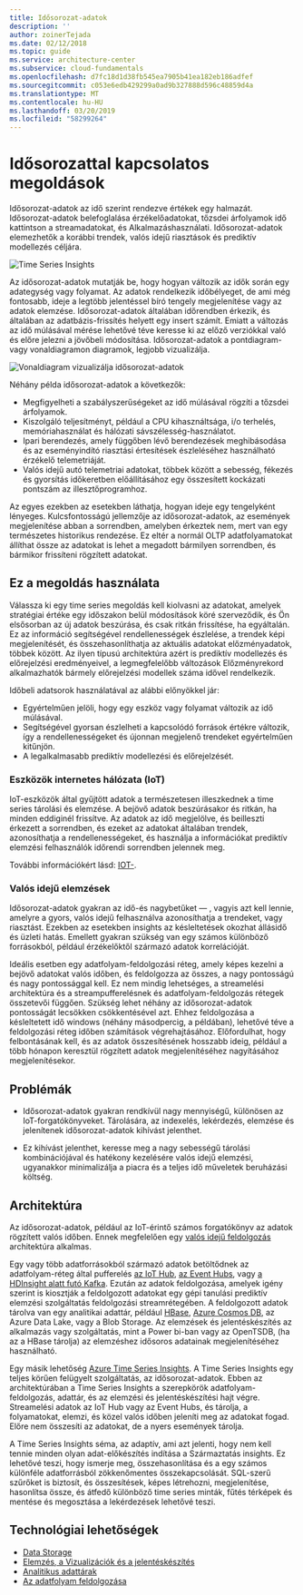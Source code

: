 ```yaml
---
title: Idősorozat-adatok
description: ''
author: zoinerTejada
ms.date: 02/12/2018
ms.topic: guide
ms.service: architecture-center
ms.subservice: cloud-fundamentals
ms.openlocfilehash: d7fc18d1d38fb545ea7905b41ea182eb186adfef
ms.sourcegitcommit: c053e6edb429299a0ad9b327888d596c48859d4a
ms.translationtype: MT
ms.contentlocale: hu-HU
ms.lasthandoff: 03/20/2019
ms.locfileid: "58299264"
---
```

# <a name="time-series-solutions"></a>Idősorozattal kapcsolatos megoldások

Idősorozat-adatok az idő szerint rendezve értékek egy halmazát. Idősorozat-adatok belefoglalása érzékelőadatokat, tőzsdei árfolyamok idő kattintson a streamadatokat, és Alkalmazáshasználati. Idősorozat-adatok elemezhetők a korábbi trendek, valós idejű riasztások és prediktív modellezés céljára.

![Time Series Insights](./images/time-series-insights.png)

Az idősorozat-adatok mutatják be, hogy hogyan változik az idők során egy adategység vagy folyamat. Az adatok rendelkezik időbélyeget, de ami még fontosabb, ideje a legtöbb jelentéssel bíró tengely megjelenítése vagy az adatok elemzése. Idősorozat-adatok általában időrendben érkezik, és általában az adatbázis-frissítés helyett egy insert számít. Emiatt a változás az idő múlásával mérése lehetővé téve keresse ki az előző verziókkal való és előre jelezni a jövőbeli módosítása. Idősorozat-adatok a pontdiagram- vagy vonaldiagramon diagramok, legjobb vizualizálja.

![Vonaldiagram vizualizálja idősorozat-adatok](./images/time-series-chart.png)

Néhány példa idősorozat-adatok a következők:

- Megfigyelheti a szabályszerűségeket az idő múlásával rögzíti a tőzsdei árfolyamok.
- Kiszolgáló teljesítményt, például a CPU kihasználtsága, i/o terhelés, memóriahasználat és hálózati sávszélesség-használatot.
- Ipari berendezés, amely függőben lévő berendezések meghibásodása és az eseményindító riasztási értesítések észleléséhez használható érzékelő telemetriáját.
- Valós idejű autó telemetriai adatokat, többek között a sebesség, fékezés és gyorsítás időkeretben előállításához egy összesített kockázati pontszám az illesztőprogramhoz.

Az egyes ezekben az esetekben láthatja, hogyan ideje egy tengelyként lényeges. Kulcsfontosságú jellemzője az idősorozat-adatok, az események megjelenítése abban a sorrendben, amelyben érkeztek nem, mert van egy természetes historikus rendezése. Ez eltér a normál OLTP adatfolyamatokat állíthat össze az adatokat is lehet a megadott bármilyen sorrendben, és bármikor frissíteni rögzített adatokat.

## <a name="when-to-use-this-solution"></a>Ez a megoldás használata

Válassza ki egy time series megoldás kell kiolvasni az adatokat, amelyek stratégiai értéke egy időszakon belül módosítások köré szerveződik, és Ön elsősorban az új adatok beszúrása, és csak ritkán frissítése, ha egyáltalán. Ez az információ segítségével rendellenességek észlelése, a trendek képi megjelenítését, és összehasonlíthatja az aktuális adatokat előzményadatok, többek között. Az ilyen típusú architektúra azért is prediktív modellezés és előrejelzési eredményeivel, a legmegfelelőbb változások Előzményrekord alkalmazhatók bármely előrejelzési modellek száma idővel rendelkezik.

Időbeli adatsorok használatával az alábbi előnyökkel jár:

- Egyértelműen jelöli, hogy egy eszköz vagy folyamat változik az idő múlásával.
- Segítségével gyorsan észlelheti a kapcsolódó források értékre változik, így a rendellenességeket és újonnan megjelenő trendeket egyértelműen kitűnjön.
- A legalkalmasabb prediktív modellezési és előrejelzését.

### <a name="internet-of-things-iot"></a>Eszközök internetes hálózata (IoT)

IoT-eszközök által gyűjtött adatok a természetesen illeszkednek a time series tárolási és elemzése. A bejövő adatok beszúrásakor és ritkán, ha minden eddiginél frissítve. Az adatok az idő megjelölve, és beilleszti érkezett a sorrendben, és ezeket az adatokat általában trendek, azonosíthatja a rendellenességeket, és használja a információkat prediktív elemzési felhasználók időrendi sorrendben jelennek meg.

További információkért lásd: [IOT-](../big-data/index.md#internet-of-things-iot).

### <a name="real-time-analytics"></a>Valós idejű elemzések

Idősorozat-adatok gyakran az idő-és nagybetűket &mdash; , vagyis azt kell lennie, amelyre a gyors, valós idejű felhasználva azonosíthatja a trendeket, vagy riasztást. Ezekben az esetekben insights az késleltetések okozhat állásidő és üzleti hatás. Emellett gyakran szükség van egy számos különböző forrásokból, például érzékelőktől származó adatok korrelációját.

Ideális esetben egy adatfolyam-feldolgozási réteg, amely képes kezelni a bejövő adatokat valós időben, és feldolgozza az összes, a nagy pontosságú és nagy pontossággal kell. Ez nem mindig lehetséges, a streamelési architektúra és a streampufferelésnek és adatfolyam-feldolgozás rétegek összetevői függően. Szükség lehet néhány az idősorozat-adatok pontosságát lecsökken csökkentésével azt. Ehhez feldolgozása a késleltetett idő windows (néhány másodpercig, a példában), lehetővé téve a feldolgozási réteg időben számítások végrehajtásához. Előfordulhat, hogy felbontásának kell, és az adatok összesítésének hosszabb ideig, például a több hónapon keresztül rögzített adatok megjelenítéséhez nagyításához megjelenítésekor.

## <a name="challenges"></a>Problémák

- Idősorozat-adatok gyakran rendkívül nagy mennyiségű, különösen az IoT-forgatókönyveket. Tárolására, az indexelés, lekérdezés, elemzése és jelenítenek idősorozat-adatok kihívást jelenthet.

- Ez kihívást jelenthet, keresse meg a nagy sebességű tárolási kombinációjával és hatékony kezelésére valós idejű elemzési, ugyanakkor minimalizálja a piacra és a teljes idő műveletek beruházási költség.

## <a name="architecture"></a>Architektúra

Az idősorozat-adatok, például az IoT-érintő számos forgatókönyv az adatok rögzített valós időben. Ennek megfelelően egy [valós idejű feldolgozás](../big-data/real-time-processing.md) architektúra alkalmas.

Egy vagy több adatforrásokból származó adatok betöltődnek az adatfolyam-réteg által pufferelés [az IoT Hub](/azure/iot-hub/), [az Event Hubs](/azure/event-hubs/), vagy [a HDInsight alatt futó Kafka](/azure/hdinsight/kafka/apache-kafka-introduction). Ezután az adatok feldolgozása, amelyek igény szerint is kiosztják a feldolgozott adatokat egy gépi tanulási prediktív elemzési szolgáltatás feldolgozási streamrétegében. A feldolgozott adatok tárolva van egy analitikai adattár, például [HBase](/azure/hdinsight/hbase/apache-hbase-overview), [Azure Cosmos DB](/azure/cosmos-db/), az Azure Data Lake, vagy a Blob Storage. Az elemzések és jelentéskészítés az alkalmazás vagy szolgáltatás, mint a Power bi-ban vagy az OpenTSDB, (ha az a HBase tárolja) az elemzéshez idősoros adatainak megjelenítéséhez használható.

Egy másik lehetőség [Azure Time Series Insights](/azure/time-series-insights/). A Time Series Insights egy teljes körűen felügyelt szolgáltatás, az idősorozat-adatok. Ebben az architektúrában a Time Series Insights a szerepkörök adatfolyam-feldolgozás, adattár, és az elemzési és jelentéskészítési hajt végre. Streamelési adatok az IoT Hub vagy az Event Hubs, és tárolja, a folyamatokat, elemzi, és közel valós időben jeleníti meg az adatokat fogad. Előre nem összesíti az adatokat, de a nyers események tárolja.

A Time Series Insights séma, az adaptív, ami azt jelenti, hogy nem kell tennie minden olyan adat-előkészítés indítása a Származtatás insights. Ez lehetővé teszi, hogy ismerje meg, összehasonlítása és a egy számos különféle adatforrásból zökkenőmentes összekapcsolását. SQL-szerű szűrőket is biztosít, és összesítések, képes létrehozni, megjelenítése, hasonlítsa össze, és átfedő különböző time series minták, fűtés térképek és mentése és megosztása a lekérdezések lehetővé teszi.

## <a name="technology-choices"></a>Technológiai lehetőségek

- [Data Storage](../technology-choices/data-storage.md)
- [Elemzés, a Vizualizációk és a jelentéskészítés](../technology-choices/analysis-visualizations-reporting.md)
- [Analitikus adattárak](../technology-choices/analytical-data-stores.md)
- [Az adatfolyam feldolgozása](../technology-choices/stream-processing.md)